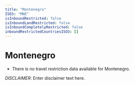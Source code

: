 ```yaml
---
title: "Montenegro"
ISO3: "MNE"
isInboundRestricted: false
isInboundLandRestricted: false
isInboundCompletelyRestricted: false
inboundRestrictedCountriesISO3: []
---
```


# Montenegro

* There is no travel restriction data available for Montenegro.

*DISCLAIMER*: Enter disclaimer text here.
